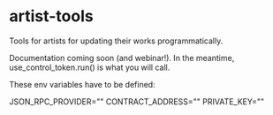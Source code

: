 # artist-tools
Tools for artists for updating their works programmatically.

Documentation coming soon (and webinar!). In the meantime, use_control_token.run() is what you will call. 

These env variables have to be defined:

JSON_RPC_PROVIDER=""
CONTRACT_ADDRESS=""
PRIVATE_KEY=""
